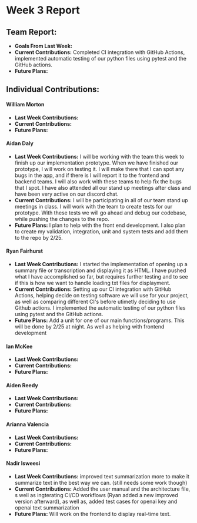 # Week 3 Report

## Team Report:
- **Goals From Last Week:** 
- **Current Contributions:** Completed CI integration with GitHub Actions, implemented automatic testing of our python files using pytest and the GitHub actions.
- **Future Plans:** 

## Individual Contributions:
#### William Morton
- **Last Week Contributions:** 
- **Current Contributions:** 
- **Future Plans:**

#### Aidan Daly
- **Last Week Contributions:** I will be working with the team this week to finish up our implementation prototype. When we have finished our prototype, I will work on testing it. I will make there that I can spot any bugs in the app, and if there is I will report it to the frontend and backend teams. I will also work with these teams to help fix the bugs that I spot. I have also attended all our stand up meetings after class and have been very active on our discord chat. 
- **Current Contributions:** I will be participating in all of our team stand up meetings in class. I will work with the team to create tests for our prototype. With these tests we will go ahead and debug our codebase, while pushing the changes to the repo. 
- **Future Plans:**  I plan to help with the front end development. I also plan to create my validation, integration, unit and system tests and add them to the repo by 2/25.

#### Ryan Fairhurst
- **Last Week Contributions:** I started the implementation of opening up a summary file or transcription and displaying it as HTML. I have pushed what I have accomplished so far, but requires further testing and to see if this is how we want to handle loading txt files for displayment.
- **Current Contributions:** Setting up our CI integration with GitHub Actions, helping decide on testing software we will use for your project, as well as comparing different CI's before utimetly deciding to use Github actions. I implemented the automatic testing of our python files using pytest and the GitHub actions.
- **Future Plans:** Add a unit for one of our main functions/programs. This will be done by 2/25 at night. As well as helping with frontend development

#### Ian McKee
- **Last Week Contributions:** 
- **Current Contributions:** 
- **Future Plans:** 

#### Aiden Reedy
- **Last Week Contributions:** 
- **Current Contributions:** 
- **Future Plans:** 

#### Arianna Valencia
- **Last Week Contributions:** 
- **Current Contributions:** 
- **Future Plans:** 

#### Nadir Isweesi
- **Last Week Contributions:** improved text summarization more to make it summarize text in the best way we can. (still needs some work though)
- **Current Contributions:** Added the user manual and the architecture file, s well as ingterating CI/CD workflows (Ryan added a new improved version afterward), as well as, added test cases for openai key and openai text summarization 
- **Future Plans:** Will work on the frontend to display real-time text.
